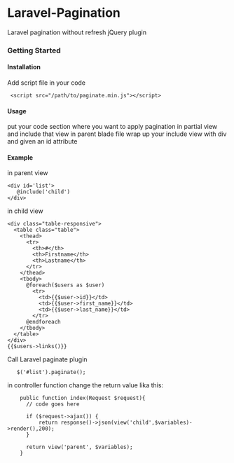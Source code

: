 # Laravel-Pagination
Laravel pagination without refresh jQuery plugin
### Getting Started
#### Installation
Add script file in your code

     <script src="/path/to/paginate.min.js"></script>
#### Usage
put your code section where you want to apply pagination in partial view and include that view in parent blade file
wrap up your include view with div and given an id attribute

#### Example

in parent view

    <div id='list'>
       @include('child')
    </div>
    
in child view

    <div class="table-responsive">          
      <table class="table">
        <thead>
          <tr>
            <th>#</th>
            <th>Firstname</th>
            <th>Lastname</th>
          </tr>
        </thead>
        <tbody>
          @foreach($users as $user)
            <tr>
              <td>{{$user->id}}</td>
              <td>{{$user->first_name}}</td>
              <td>{{$user->last_name}}</td>
            </tr>
          @endforeach
        </tbody>
      </table>
    </div>
    {{$users->links()}}
    
Call Laravel paginate plugin

       $('#list').paginate();
       
in controller function change the return value lika this:

        public function index(Request $request){
          // code goes here

          if ($request->ajax()) {
              return response()->json(view('child',$variables)->render(),200);
          }

          return view('parent', $variables);
        }
